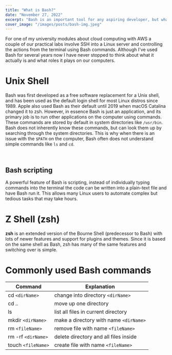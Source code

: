 ```yaml
---
title: "What is Bash?"
date: "November 27, 2022"
excerpt: "Bash is an important tool for any aspiring developer, but what is it and what are some useful commands to know."
cover_image: "/images/posts/bash-img.jpeg"
---
```


For one of my university modules about cloud computing with AWS a couple of our practical labs involve SSH into a Linux server and controlling the actions from the terminal using Bash commands. Although I've used Bash for several years now I have never stopped to think about what it actually is and what roles it plays on our computers.

# Unix Shell

Bash was first developed as a free software replacement for a Unix shell, and has been used as the default login shell for most Linux distros since 1989. Apple also used Bash as their default until 2019 when macOS Catalina changed it to zsh. However, in essence Bash is just an application, and its primary job is to run other applications on the computer using commands. These commands are stored by default in system directories like `/usr/bin`. Bash does not inherently know these commands, but can look them up by searching through the system directories. This is why when there is an issue with the `$PATH` on the computer, Bash often does not understand simple commands like `ls` and `cd`.

<br/>

## Bash scripting

A powerful feature of Bash is scripting, instead of individually typing commands into the terminal the code can be written into a plain-text file and have Bash run it. This allows many Linux users to automate complex but tedious tasks that may take hours.

# Z Shell (zsh)

**zsh** is an extended version of the Bourne Shell (predecessor to Bash) with lots of newer features and support for plugins and themes. Since it is based on the same shell as Bash, zsh has many of the same features and switching over is simple.

# Commonly used Bash commands

| Command            | Explanation                            |
| ------------------ | -------------------------------------- |
| cd `<dirName>`     | change into directory `<dirName>`      |
| cd ..              | move up one directory                  |
| ls                 | list all files in current directory    |
| mkdir `<dirName>`  | make a directory with name `<dirName>` |
| rm `<fileName>`    | remove file with name `<fileName>`     |
| rm -rf `<dirName>` | delete directory and all files inside  |
| touch `<fileName>` | create file with name `<fileName>`     |
